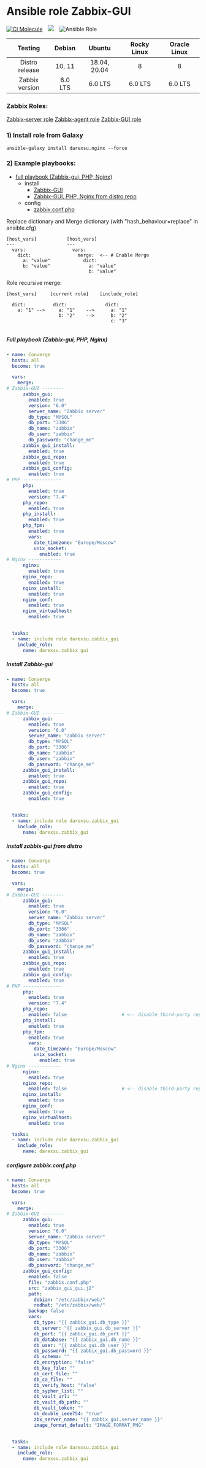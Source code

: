 # Ansible role Zabbix-GUI

[![CI Molecule](https://github.com/darexsu/ansible-role-zabbix-gui/actions/workflows/ci.yml/badge.svg)](https://github.com/darexsu/ansible-role-zabbix-gui/actions/workflows/ci.yml)&emsp;![](https://img.shields.io/static/v1?label=idempotence&message=ok&color=success)&emsp;![Ansible Role](https://img.shields.io/ansible/role/d/57603?color=blue&label=downloads)

|  Testing         |  Debian            |  Ubuntu         |  Rocky Linux  | Oracle Linux |
| :--------------: | :----------------: | :-------------: | :-----------: | :----------: |
| Distro release   |  10, 11            | 18.04, 20.04    |       8       |      8       |
| Zabbix version   |  6.0 LTS           |   6.0 LTS       |    6.0 LTS    |  6.0 LTS     |             
                                          
### Zabbix Roles:
[Zabbix-server role](https://github.com/darexsu/ansible-role-zabbix-server/)
[Zabbix-agent role](https://github.com/darexsu/ansible-role-zabbix-agent/)
[Zabbix-GUI role](https://github.com/darexsu/ansible-role-zabbix-gui/)

### 1) Install role from Galaxy
```
ansible-galaxy install darexsu.nginx --force
```
### 2) Example playbooks: 
  
  - [full playbook (Zabbix-gui, PHP, Nginx)](#full-playbook-zabbix-gui-php-nginx)  
    - install
      - [Zabbix-GUI](#install-zabbix-gui)
      - [Zabbix-GUI, PHP, Nginx from distro repo](#install-zabbix-gui-from-distro) 
    - config
      - [zabbix.conf.php](#configure-zabbix-conf-php)

Replace dictionary and Merge dictionary (with "hash_behaviour=replace" in ansible.cfg)
```
[host_vars]           [host_vars]
---                   ---
  vars:                 vars:
    dict:                 merge:  <-- # Enable Merge
      a: "value"            dict: 
      b: "value"              a: "value" 
                              b: "value"
```
Role recursive merge:
```
[host_vars]     [current role]    [include_role]
  
  dict:          dict:              dict:
    a: "1" -->     a: "1"    -->      a: "1"
                   b: "2"    -->      b: "2"
                                      c: "3"
    
```
##### Full playbook (Zabbix-gui, PHP, Nginx)
```yaml
- name: Converge
  hosts: all
  become: true

  vars:
    merge:
# Zabbix-GUI --------     
      zabbix_gui:
        enabled: true
        version: "6.0"
        server_name: "Zabbix server"  
        db_type: "MYSQL"
        db_port: "3306"
        db_name: "zabbix"
        db_user: "zabbix"
        db_password: "change_me"
      zabbix_gui_install:
        enabled: true
      zabbix_gui_repo:
        enabled: true
      zabbix_gui_config:
        enabled: true
# PHP --------------
      php:
        enabled: true
        version: "7.4"
      php_repo:
        enabled: true
      php_install:
        enabled: true
      php_fpm: 
        enabled: true
        vars:
          date_timezone: "Europe/Moscow" 
          unix_socket:
            enabled: true
# Nginx ------------
      nginx:
        enabled: true
      nginx_repo:
        enabled: true
      nginx_install:
        enabled: true
      nginx_conf:
        enabled: true
      nginx_virtualhost: 
        enabled: true


  tasks:
  - name: include role darexsu.zabbix_gui
    include_role: 
      name: darexsu.zabbix_gui

```

##### Install Zabbix-gui

```yaml
- name: Converge
  hosts: all
  become: true

  vars:
    merge:
# Zabbix-GUI --------     
      zabbix_gui:
        enabled: true
        version: "6.0"
        server_name: "Zabbix server"  
        db_type: "MYSQL"
        db_port: "3306"
        db_name: "zabbix"
        db_user: "zabbix"
        db_password: "change_me"
      zabbix_gui_install:
        enabled: true
      zabbix_gui_repo:
        enabled: true
      zabbix_gui_config:
        enabled: true


  tasks:
  - name: include role darexsu.zabbix_gui
    include_role: 
      name: darexsu.zabbix_gui

```
##### install zabbix-gui from distro

```yaml
- name: Converge
  hosts: all
  become: true

  vars:
    merge:
# Zabbix-GUI --------        
      zabbix_gui:
        enabled: true
        version: "6.0"
        server_name: "Zabbix server"  
        db_type: "MYSQL"
        db_port: "3306"
        db_name: "zabbix"
        db_user: "zabbix"
        db_password: "change_me"
      zabbix_gui_install:
        enabled: true
      zabbix_gui_repo:
        enabled: true
      zabbix_gui_config:
        enabled: true
# PHP --------------
      php:
        enabled: true
        version: "7.4"
      php_repo:
        enabled: false                    # <-- disable third-party repo
      php_install:
        enabled: true
      php_fpm: 
        enabled: true
        vars:
          date_timezone: "Europe/Moscow" 
          unix_socket:
            enabled: true
# Nginx ------------      
      nginx:
        enabled: true
      nginx_repo:
        enabled: false                    # <-- disable third-party repo
      nginx_install:
        enabled: true
      nginx_conf:
        enabled: true
      nginx_virtualhost: 
        enabled: true

  tasks:
  - name: include role darexsu.zabbix_gui
    include_role: 
      name: darexsu.zabbix_gui

```
##### configure zabbix.conf.php
```yaml
- name: Converge
  hosts: all
  become: true

  vars:
    merge:
# Zabbix-GUI --------     
      zabbix_gui:
        enabled: true
        version: "6.0"
        server_name: "Zabbix server"  
        db_type: "MYSQL"
        db_port: "3306"
        db_name: "zabbix"
        db_user: "zabbix"
        db_password: "change_me"
      zabbix_gui_config:
        enabled: false
        file: "zabbix.conf.php"
        src: "zabbix_gui_gui.j2"
        path:
          debian: "/etc/zabbix/web/"
          redhat: "/etc/zabbix/web/"
        backup: false
        vars:
          db_type: "{{ zabbix_gui.db_type }}"
          db_server: "{{ zabbix_gui.db_server }}"
          db_port: "{{ zabbix_gui.db_port }}"
          db_database: "{{ zabbix_gui.db_name }}"
          db_user: "{{ zabbix_gui.db_user }}"
          db_password: "{{ zabbix_gui.db_password }}"
          db_schema: ""
          db_encryption: "false"
          db_key_file: ""
          db_cert_file: ""
          db_ca_file: ""
          db_verify_host: "false"
          db_sypher_list: ""
          db_vault_url: ""
          db_vault_db_path: ""
          db_vault_token: ""
          db_double_ieee754: "true"
          zbx_server_name: "{{ zabbix_gui.server_name }}"
          image_format_default: "IMAGE_FORMAT_PNG"


  tasks:
  - name: include role darexsu.zabbix_gui
    include_role: 
      name: darexsu.zabbix_gui

```